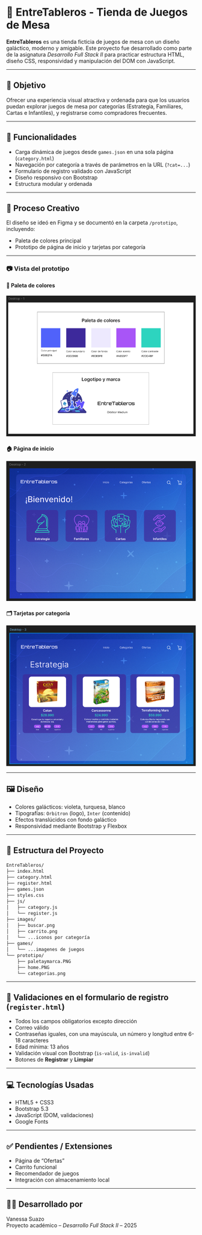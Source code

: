 
# 🌌 EntreTableros - Tienda de Juegos de Mesa

**EntreTableros** es una tienda ficticia de juegos de mesa con un diseño galáctico, moderno y amigable. Este proyecto fue desarrollado como parte de la asignatura *Desarrollo Full Stack II* para practicar estructura HTML, diseño CSS, responsividad y manipulación del DOM con JavaScript.

---

## 🎯 Objetivo

Ofrecer una experiencia visual atractiva y ordenada para que los usuarios puedan explorar juegos de mesa por categorías (Estrategia, Familiares, Cartas e Infantiles), y registrarse como compradores frecuentes.

---

## 🧩 Funcionalidades

- Carga dinámica de juegos desde `games.json` en una sola página (`category.html`)
- Navegación por categoría a través de parámetros en la URL (`?cat=...`)
- Formulario de registro validado con JavaScript
- Diseño responsivo con Bootstrap
- Estructura modular y ordenada

---

## 🎨 Proceso Creativo

El diseño se ideó en Figma y se documentó en la carpeta `/prototipo`, incluyendo:

- Paleta de colores principal
- Prototipo de página de inicio y tarjetas por categoría

---

### 📷 Vista del prototipo

#### 🎨 Paleta de colores
![Paleta de colores y elección de marca](prototipo/paletaymarca.PNG)

#### 🏠 Página de inicio
![Página de inicio](prototipo/home.PNG)

#### 🗂️ Tarjetas por categoría
![Tarjetas por categoría](prototipo/categorias.png)

---

## 🖼️ Diseño

- Colores galácticos: violeta, turquesa, blanco
- Tipografías: `Orbitron` (logo), `Inter` (contenido)
- Efectos translúcidos con fondo galáctico
- Responsividad mediante Bootstrap y Flexbox

---

## 📂 Estructura del Proyecto

```
EntreTableros/
├── index.html
├── category.html
├── register.html
├── games.json
├── styles.css
├── js/
│   ├── category.js
│   └── register.js
├── images/
│   ├── buscar.png
│   ├── carrito.png
│   └── ...iconos por categoría
├── games/
│   └── ...imagenes de juegos
└── prototipo/
    ├── paletaymarca.PNG
    ├── home.PNG
    └── categorias.png
```

---

## 📝 Validaciones en el formulario de registro (`register.html`)

- Todos los campos obligatorios excepto dirección
- Correo válido
- Contraseñas iguales, con una mayúscula, un número y longitud entre 6-18 caracteres
- Edad mínima: 13 años
- Validación visual con Bootstrap (`is-valid`, `is-invalid`)
- Botones de **Registrar** y **Limpiar**

---

## 💻 Tecnologías Usadas

- HTML5 + CSS3
- Bootstrap 5.3
- JavaScript (DOM, validaciones)
- Google Fonts

---

## ✅ Pendientes / Extensiones

- Página de “Ofertas”
- Carrito funcional
- Recomendador de juegos
- Integración con almacenamiento local

---

## 👩‍💻 Desarrollado por

Vanessa Suazo  
Proyecto académico – *Desarrollo Full Stack II* – 2025
